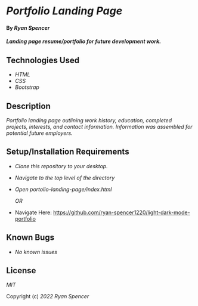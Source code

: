 # _Portfolio Landing Page_

#### By _**Ryan Spencer**_

#### _Landing page resume/portfolio for future development work._

## Technologies Used

- _HTML_
- _CSS_
- _Bootstrap_

## Description

_Portfolio landing page outlining work history, education, completed projects, interests, and contact information. Information was assembled for potential future employers._

## Setup/Installation Requirements

- _Clone this repository to your desktop._
- _Navigate to the top level of the directory_
- _Open portolio-landing-page/index.html_

  _OR_

* Navigate Here: https://github.com/ryan-spencer1220/light-dark-mode-portfolio

## Known Bugs

- _No known issues_

## License

_MIT_

Copyright (c) _2022_ _Ryan Spencer_
